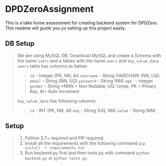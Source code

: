 # DPDZeroAssignment

This is a take home assessment for creating backend system for DPDZero. This readme will guide you yo setting up this project easily.

## DB Setup
> We are using MySQL DB. Download MySQL and create a Schema with the name `users` and a tables with the name `users` and `key_value_data`.
>`users` table has columns as below:
  >>`id` - Integer (PK, NN, AI)
  >>`username` - String (VARCHAR) (NN, UQ)
  >>`email` - String (NN, UQ)
  >>`password` - String (NN)
  >>`age'` - Integer 
  >>`gender` - String
  >>*NNN = Non Nullable, UQ: Uniqe, PK = Pimary Key, AI= Auto Increment

>`key_value_data` has following columns:
>>`id` - INT (PK, NN, AI)
>>`key` - String (UQ, NN)
>>`value` - String (NN)


## Setup
> 1. Python 3.7+ required and PIP required.
> 2. Install all the requirements with the following command `pip install -r requirements.txt`
> 3. Run backend.py first and then tests.py with command `python backend.py` or `python tests.py`
